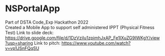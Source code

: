 # NSPortalApp
Part of DSTA Code_Exp Hackathon 2022 <br>
Created a Mobile App to support self administered IPPT (Physical Fitness Test)
Link to slide deck: https://drive.google.com/file/d/1DzVziIu1zpimhJxAP_Fe1IXuZG9IWKgY/view?usp=sharing
Link to pitch: https://www.youtube.com/watch?v=vp1JSnFQqSU
